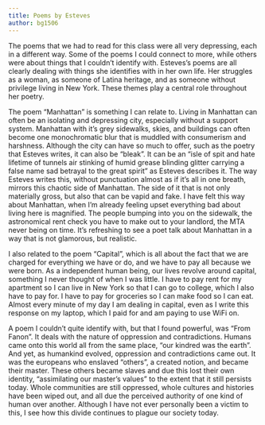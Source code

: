 ```yaml
---
title: Poems by Esteves
author: bg1506
---
```

The poems that we had to read for this class were all very depressing, each in a different way. Some of the poems I could connect to more, while others were about things that I couldn’t identify with. Esteves’s poems are all clearly dealing with things she identifies with in her own life. Her struggles as a woman, as someone of Latina heritage, and as someone without privilege living in New York. These themes play a central role throughout her poetry.  

The poem “Manhattan” is something I can relate to. Living in Manhattan can often be an isolating and depressing city, especially without a support system. Manhattan with it’s grey sidewalks, skies, and buildings can often become one monochromatic blur that is muddled with consumerism and harshness. Although the city can have so much to offer, such as the poetry that Esteves writes, it can also be “bleak”. It can be an “isle of spit and hate lifetime of tunnels air stinking of humid grease blinding glitter carrying a false name sad betrayal to the great spirit” as Esteves describes it. The way Esteves writes this, without punctuation almost as if it’s all in one breath, mirrors this chaotic side of Manhattan. The side of it that is not only materially gross, but also that can be vapid and fake. I have felt this way about Manhattan, when I’m already feeling upset everything bad about living here is magnified. The people bumping into you on the sidewalk, the astronomical rent check you have to make out to your landlord, the MTA never being on time. It’s refreshing to see a poet talk about Manhattan in a way that is not glamorous, but realistic.

I also related to the poem “Capital”, which is all about the fact that we are charged for everything we have or do, and we have to pay all because we were born. As a independent human being, our lives revolve around capital, something I never thought of when I was little. I have to pay rent for my apartment so I can live in New York so that I can go to college, which I also have to pay for. I have to pay for groceries so I can make food so I can eat. Almost every minute of my day I am dealing in capital, even as I write this response on my laptop, which I paid for and am paying to use WiFi on.

A poem I couldn’t quite identify with, but that I found powerful, was “From Fanon”. It deals with the nature of oppression and contradictions. Humans came onto this world all from the same place, “our kindred was the earth”. And yet, as humankind evolved, oppression and contradictions came out. It was the europeans who enslaved “others”, a created notion, and became their master. These others became slaves and due this lost their own identity, “assimilating our master’s values” to the extent that it still persists today. Whole communities are still oppressed, whole cultures and histories have been wiped out, and all due the perceived authority of one kind of human over another. Although I have not ever personally been a victim to this, I see how this divide continues to plague our society today.
